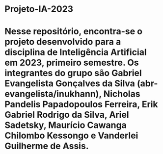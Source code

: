 # Projeto-IA-2023
# Nesse repositório, encontra-se o projeto desenvolvido para a disciplina de Inteligência Artificial em 2023, primeiro semestre. Os integrantes do grupo são Gabriel Evangelista Gonçalves da Silva (abr-evangelista/inukhann), Nicholas Pandelis Papadopoulos Ferreira, Erik Gabriel Rodrigo da Silva, Ariel Sadetsky, Maurício Cawanga Chilombo Kessongo e Vanderlei Guilherme de Assis.